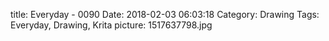 title: Everyday - 0090
Date: 2018-02-03 06:03:18
Category: Drawing
Tags: Everyday, Drawing, Krita
picture: 1517637798.jpg
